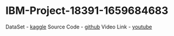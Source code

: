 # IBM-Project-18391-1659684683

DataSet - [kaggle](https://www.kaggle.com/datasets/apoorvaappz/global-super-store-dataset)
Source Code - [github](https://github.com/SU-Ki-MA/globalsalesdata)
Video Link - [youtube](https://youtu.be/OqS90_7rWzg)
